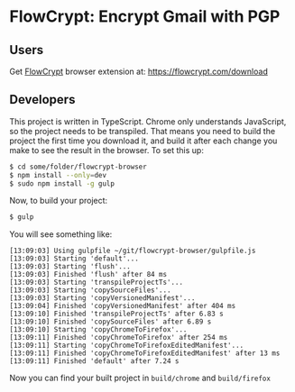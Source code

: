 # FlowCrypt: Encrypt Gmail with PGP


## Users

Get [FlowCrypt](https://flowcrypt.com/) browser extension at: https://flowcrypt.com/download



## Developers

This project is written in TypeScript. Chrome only understands JavaScript, so the project needs to be transpiled. That means you need to build the project the first time you download it, and build it after each change you make to see the result in the browser. To set this up:

```bash
$ cd some/folder/flowcrypt-browser
$ npm install --only=dev
$ sudo npm install -g gulp
```

Now, to build your project:
```bash
$ gulp
```

You will see something like:
```
[13:09:03] Using gulpfile ~/git/flowcrypt-browser/gulpfile.js
[13:09:03] Starting 'default'...
[13:09:03] Starting 'flush'...
[13:09:03] Finished 'flush' after 84 ms
[13:09:03] Starting 'transpileProjectTs'...
[13:09:03] Starting 'copySourceFiles'...
[13:09:03] Starting 'copyVersionedManifest'...
[13:09:04] Finished 'copyVersionedManifest' after 404 ms
[13:09:10] Finished 'transpileProjectTs' after 6.83 s
[13:09:10] Finished 'copySourceFiles' after 6.89 s
[13:09:10] Starting 'copyChromeToFirefox'...
[13:09:11] Finished 'copyChromeToFirefox' after 254 ms
[13:09:11] Starting 'copyChromeToFirefoxEditedManifest'...
[13:09:11] Finished 'copyChromeToFirefoxEditedManifest' after 13 ms
[13:09:11] Finished 'default' after 7.24 s
```

Now you can find your built project in `build/chrome` and `build/firefox`
